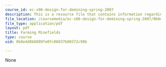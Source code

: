 ```yaml
---
course_id: ec-s06-design-for-demining-spring-2007
description: This is a resource file that contains information regarding farming minefields.
file_location: /coursemedia/ec-s06-design-for-demining-spring-2007/0b8e4d8b8889fe0fc06037b00372c99b_MITEC_S06S07_06farmi.pdf
file_type: application/pdf
layout: pdf
title: Farming Minefields
type: course
uid: 0b8e4d8b8889fe0fc06037b00372c99b

---
```

None